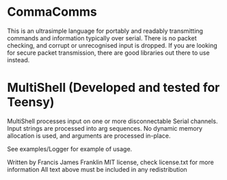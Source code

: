 # CommaComms

This is an ultrasimple language for portably and readably transmitting commands and information
typically over serial. There is no packet checking, and corrupt or unrecognised input is dropped.
If you are looking for secure packet transmission, there are good libraries out there to use
instead.

# MultiShell (Developed and tested for Teensy)

MultiShell processes input on one or more disconnectable Serial channels. Input strings are processed
into arg sequences. No dynamic memory allocation is used, and arguments are processed in-place.

See examples/Logger for example of usage.

Written by Francis James Franklin
MIT license, check license.txt for more information
All text above must be included in any redistribution
